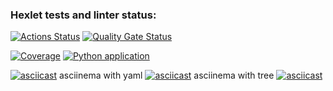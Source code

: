 ### Hexlet tests and linter status:
[![Actions Status](https://github.com/pilgrim-nord/python-project-50/actions/workflows/hexlet-check.yml/badge.svg)](https://github.com/pilgrim-nord/python-project-50/actions) 
[![Quality Gate Status](https://sonarcloud.io/api/project_badges/measure?project=pilgrim-nord_python-project-50&metric=alert_status)](https://sonarcloud.io/summary/new_code?id=pilgrim-nord_python-project-50) 

[![Coverage](https://sonarcloud.io/api/project_badges/measure?project=pilgrim-nord_python-project-50&metric=coverage)](https://sonarcloud.io/summary/new_code?id=pilgrim-nord_python-project-50) 
[![Python application](https://github.com/pilgrim-nord/python-project-50/actions/workflows/python-app.yml/badge.svg)](https://github.com/pilgrim-nord/python-project-50/actions/workflows/python-app.yml)





[![asciicast](https://asciinema.org/a/9ibRpiRBHvLsI3YGGR1TKiFcv.svg)](https://asciinema.org/a/9ibRpiRBHvLsI3YGGR1TKiFcv)
asciinema with yaml
[![asciicast](https://asciinema.org/a/1kz8okYFkrZ63njIZIwLGNECr.svg)](https://asciinema.org/a/1kz8okYFkrZ63njIZIwLGNECr)
asciinema with tree
[![asciicast](https://asciinema.org/a/sQONlEMAFSJ7L7MSjgjOZOeDX.svg)](https://asciinema.org/a/sQONlEMAFSJ7L7MSjgjOZOeDX)